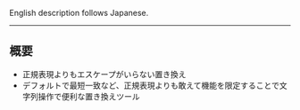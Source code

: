 English description follows Japanese.

---

## 概要

- 正規表現よりもエスケープがいらない置き換え
- デフォルトで最短一致など、正規表現よりも敢えて機能を限定することで文字列操作で便利な置き換えツール
